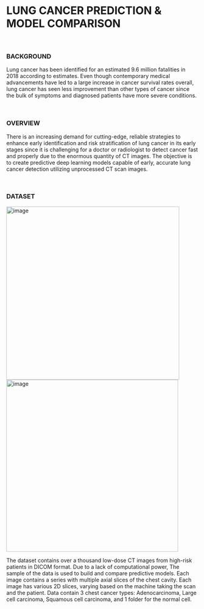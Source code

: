 <h1>LUNG CANCER PREDICTION & MODEL COMPARISON</h1>
<br>
<h3>BACKGROUND</h3>

<p>Lung cancer has been identified for an estimated 9.6 million fatalities in 2018 according to estimates. Even though contemporary medical advancements have led to a large increase in cancer survival rates overall, lung cancer has seen less improvement than other types of cancer since the bulk of symptoms and diagnosed patients have more severe conditions.</p>
<br>
<H3>OVERVIEW</H3>
  
<p>There is an increasing demand for cutting-edge, reliable strategies to enhance early identification and risk stratification of lung cancer in its early stages since it is challenging for a doctor or radiologist to detect cancer fast and properly due to the enormous quantity of CT images. The objective is to create predictive deep learning models capable of early, accurate lung cancer detection utilizing unprocessed CT scan images.</p>
<br>
<h3>DATASET</h3>
  <img width="454" alt="image" src="https://github.com/ACM40960/project-microbot30/assets/52736762/540645cc-d04d-4db9-9d69-7d4f328146df">
<img width="451" alt="image" src="https://github.com/ACM40960/project-microbot30/assets/52736762/323343ee-c72a-4592-865c-623296de7c8c">
<p>
  The dataset contains over a thousand low-dose CT images from high-risk patients in DICOM format. Due to a lack of computational power, The sample of the data is used to build and compare predictive models. Each image contains a series with multiple axial slices of the chest cavity. Each image has various 2D slices, varying based on the machine taking the scan and the patient. Data contain 3 chest cancer types: Adenocarcinoma, Large cell carcinoma, Squamous cell carcinoma, and 1 folder for the normal cell.
</p>
<br>


